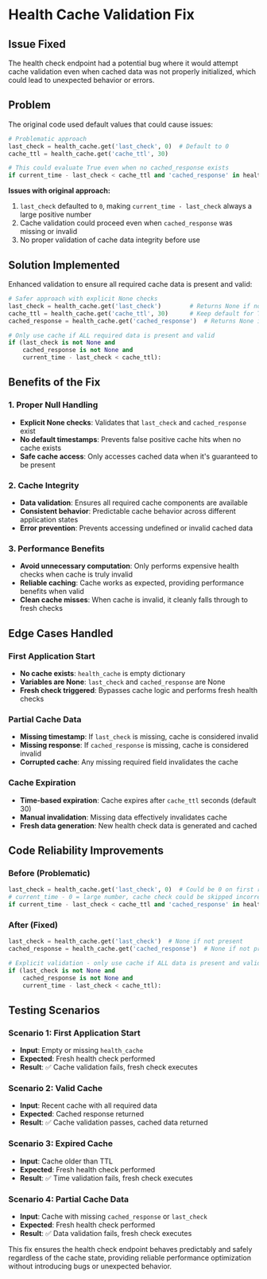# Health Cache Validation Fix

## Issue Fixed
The health check endpoint had a potential bug where it would attempt cache validation even when cached data was not properly initialized, which could lead to unexpected behavior or errors.

## Problem
The original code used default values that could cause issues:
```python
# Problematic approach
last_check = health_cache.get('last_check', 0)  # Default to 0
cache_ttl = health_cache.get('cache_ttl', 30)

# This could evaluate True even when no cached_response exists
if current_time - last_check < cache_ttl and 'cached_response' in health_cache:
```

**Issues with original approach:**
1. `last_check` defaulted to `0`, making `current_time - last_check` always a large positive number
2. Cache validation could proceed even when `cached_response` was missing or invalid
3. No proper validation of cache data integrity before use

## Solution Implemented
Enhanced validation to ensure all required cache data is present and valid:
```python
# Safer approach with explicit None checks
last_check = health_cache.get('last_check')        # Returns None if not present
cache_ttl = health_cache.get('cache_ttl', 30)      # Keep default for TTL
cached_response = health_cache.get('cached_response')  # Returns None if not present

# Only use cache if ALL required data is present and valid
if (last_check is not None and 
    cached_response is not None and 
    current_time - last_check < cache_ttl):
```

## Benefits of the Fix

### 1. Proper Null Handling
- **Explicit None checks**: Validates that `last_check` and `cached_response` exist
- **No default timestamps**: Prevents false positive cache hits when no cache exists
- **Safe cache access**: Only accesses cached data when it's guaranteed to be present

### 2. Cache Integrity
- **Data validation**: Ensures all required cache components are available
- **Consistent behavior**: Predictable cache behavior across different application states
- **Error prevention**: Prevents accessing undefined or invalid cached data

### 3. Performance Benefits
- **Avoid unnecessary computation**: Only performs expensive health checks when cache is truly invalid
- **Reliable caching**: Cache works as expected, providing performance benefits when valid
- **Clean cache misses**: When cache is invalid, it cleanly falls through to fresh checks

## Edge Cases Handled

### First Application Start
- **No cache exists**: `health_cache` is empty dictionary
- **Variables are None**: `last_check` and `cached_response` are None
- **Fresh check triggered**: Bypasses cache logic and performs fresh health checks

### Partial Cache Data
- **Missing timestamp**: If `last_check` is missing, cache is considered invalid
- **Missing response**: If `cached_response` is missing, cache is considered invalid
- **Corrupted cache**: Any missing required field invalidates the cache

### Cache Expiration
- **Time-based expiration**: Cache expires after `cache_ttl` seconds (default 30)
- **Manual invalidation**: Missing data effectively invalidates cache
- **Fresh data generation**: New health check data is generated and cached

## Code Reliability Improvements

### Before (Problematic)
```python
last_check = health_cache.get('last_check', 0)  # Could be 0 on first run
# current_time - 0 = large number, cache check could be skipped incorrectly
if current_time - last_check < cache_ttl and 'cached_response' in health_cache:
```

### After (Fixed)
```python
last_check = health_cache.get('last_check')  # None if not present
cached_response = health_cache.get('cached_response')  # None if not present

# Explicit validation - only use cache if ALL data is present and valid
if (last_check is not None and 
    cached_response is not None and 
    current_time - last_check < cache_ttl):
```

## Testing Scenarios

### Scenario 1: First Application Start
- **Input**: Empty or missing `health_cache`
- **Expected**: Fresh health check performed
- **Result**: ✅ Cache validation fails, fresh check executes

### Scenario 2: Valid Cache
- **Input**: Recent cache with all required data
- **Expected**: Cached response returned
- **Result**: ✅ Cache validation passes, cached data returned

### Scenario 3: Expired Cache
- **Input**: Cache older than TTL
- **Expected**: Fresh health check performed
- **Result**: ✅ Time validation fails, fresh check executes

### Scenario 4: Partial Cache Data
- **Input**: Cache with missing `cached_response` or `last_check`
- **Expected**: Fresh health check performed
- **Result**: ✅ Data validation fails, fresh check executes

This fix ensures the health check endpoint behaves predictably and safely regardless of the cache state, providing reliable performance optimization without introducing bugs or unexpected behavior.
